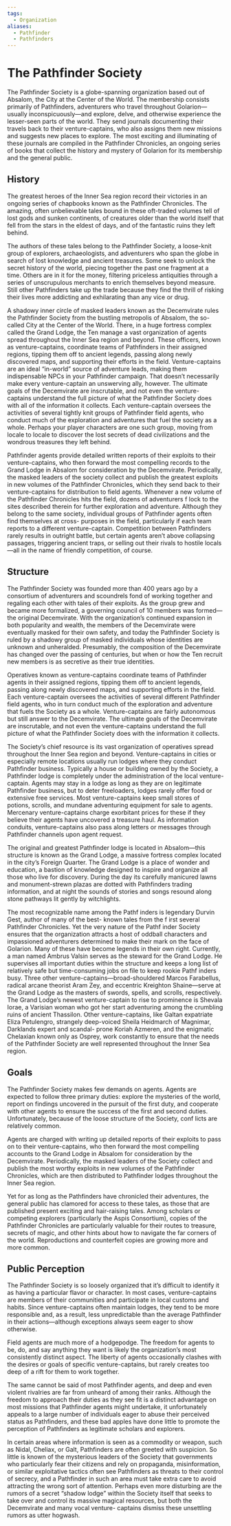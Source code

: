 ```yaml
---
tags:
  - Organization
aliases:
  - Pathfinder
  - Pathfinders
---
```

# The Pathfinder Society
The Pathfinder Society is a globe-spanning organization based out of Absalom, the City at the Center of the World. The membership consists primarily of Pathfinders, adventurers who travel throughout Golarion—usually inconspicuously—and explore, delve, and otherwise experience the lesser-seen parts of the world. They send journals documenting their travels back to their venture-captains, who also assigns them new missions and suggests new places to explore. The most exciting and illuminating of these journals are compiled in the Pathfinder Chronicles, an ongoing series of books that collect the history and mystery of Golarion for its membership and the general public.
## History
The greatest heroes of the Inner Sea region record their victories in an ongoing series of chapbooks known as the Pathfinder Chronicles. The amazing, often unbelievable tales bound in these oft-traded volumes tell of lost gods and sunken continents, of creatures older than the world itself that fell from the stars in the eldest of days, and of the fantastic ruins they left behind.

The authors of these tales belong to the Pathfinder Society, a loose-knit group of explorers, archaeologists, and adventurers who span the globe in search of lost knowledge and ancient treasures. Some seek to unlock the secret history of the world, piecing together the past one fragment at a time. Others are in it for the money, filtering priceless antiquities through a series of unscrupulous merchants to enrich themselves beyond measure. Still other Pathfinders take up the trade because they find the thrill of risking their lives more addicting and exhilarating than any vice or drug.

A shadowy inner circle of masked leaders known as the Decemvirate rules the Pathfinder Society from the bustling metropolis of Absalom, the so-called City at the Center of the World. There, in a huge fortress complex called the Grand Lodge, the Ten manage a vast organization of agents spread throughout the Inner Sea region and beyond. These officers, known as venture-captains, coordinate teams of Pathfinders in their assigned regions, tipping them off to ancient legends, passing along newly discovered maps, and supporting their efforts in the field. Venture-captains are an ideal “in-world” source of adventure leads, making them indispensable NPCs in your Pathfinder campaign. That doesn’t necessarily make every venture-captain an unswerving ally, however. The ultimate goals of the Decemvirate are inscrutable, and not even the venture- captains understand the full picture of what the Pathfinder Society does with all of the information it collects. Each venture-captain oversees the activities of several tightly knit groups of Pathfinder field agents, who conduct much of the exploration and adventures that fuel the society as a whole. Perhaps your player characters are one such group, moving from locale to locale to discover the lost secrets of dead civilizations and the wondrous treasures they left behind.

Pathfinder agents provide detailed written reports of their exploits to their venture-captains, who then forward the most compelling records to the Grand Lodge in Absalom for consideration by the Decemvirate. Periodically, the masked leaders of the society collect and publish the greatest exploits in new volumes of the Pathfinder Chronicles, which they send back to their venture-captains for distribution to field agents. Whenever a new volume of the Pathfinder Chronicles hits the field, dozens of adventurers f lock to the sites described therein for further exploration and adventure. Although they belong to the same society, individual groups of Pathfinder agents often find themselves at cross- purposes in the field, particularly if each team reports to a different venture-captain. Competition between Pathfinders rarely results in outright battle, but certain agents aren’t above collapsing passages, triggering ancient traps, or selling out their rivals to hostile locals—all in the name of friendly competition, of course.

## Structure
The Pathfinder Society was founded more than 400 years ago by a consortium of adventurers and scoundrels fond of working together and regaling each other with tales of their exploits. As the group grew and became more formalized, a governing council of 10 members was formed—the original Decemvirate. With the organization’s continued expansion in both popularity and wealth, the members of the Decemvirate were eventually masked for their own safety, and today the Pathfinder Society is ruled by a shadowy group of masked individuals whose identities are unknown and unheralded. Presumably, the composition of the Decemvirate has changed over the passing of centuries, but when or how the Ten recruit new members is as secretive as their true identities.

Operatives known as venture-captains coordinate teams of Pathfinder agents in their assigned regions, tipping them off to ancient legends, passing along newly discovered maps, and supporting efforts in the field. Each venture-captain oversees the activities of several different Pathfinder field agents, who in turn conduct much of the exploration and adventure that fuels the Society as a whole. Venture-captains are fairly autonomous but still answer to the Decemvirate. The ultimate goals of the Decemvirate are inscrutable, and not even the venture-captains understand the full picture of what the Pathfinder Society does with the information it collects.

The Society’s chief resource is its vast organization of operatives spread throughout the Inner Sea region and beyond. Venture-captains in cities or especially remote locations usually run lodges where they conduct Pathfinder business. Typically a house or building owned by the Society, a Pathfinder lodge is completely under the administration of the local venture-captain. Agents may stay in a lodge as long as they are on legitimate Pathfinder business, but to deter freeloaders, lodges rarely offer food or extensive free services. Most venture-captains keep small stores of potions, scrolls, and mundane adventuring equipment for sale to agents. Mercenary venture-captains charge exorbitant prices for these if they believe their agents have uncovered a treasure haul. As information conduits, venture-captains also pass along letters or messages through Pathfinder channels upon agent request.

The original and greatest Pathfinder lodge is located in Absalom—this structure is known as the Grand Lodge, a massive fortress complex located in the city’s Foreign Quarter. The Grand Lodge is a place of wonder and education, a bastion of knowledge designed to inspire and organize all those who live for discovery. During the day its carefully manicured lawns and monument-strewn plazas are dotted with Pathfinders trading information, and at night the sounds of stories and songs resound along stone pathways lit gently by witchlights.

The most recognizable name among the Pathf inders is legendary Durvin Gest, author of many of the best- known tales from the f irst several Pathfinder Chronicles. Yet the very nature of the Pathf inder Society ensures that the organization attracts a host of oddball characters and impassioned adventurers determined to make their mark on the face of Golarion. Many of these have become legends in their own right. Currently, a man named Ambrus Valsin serves as the steward for the Grand Lodge. He supervises all important duties within the structure and keeps a long list of relatively safe but time-consuming jobs on file to keep rookie Pathf inders busy. Three other venture-captains—broad-shouldered Marcos Farabellus, radical arcane theorist Aram Zey, and eccentric Kreighton Shaine—serve at the Grand Lodge as the masters of swords, spells, and scrolls, respectively. The Grand Lodge’s newest venture-captain to rise to prominence is Shevala Iorae, a Varisian woman who got her start adventuring among the crumbling ruins of ancient Thassilon. Other venture-captains, like Galtan expatriate Eliza Petulengro, strangely deep-voiced Sheila Heidmarch of Magnimar, Darklands expert and scandal- prone Koriah Azmeren, and the enigmatic Chelaxian known only as Osprey, work constantly to ensure that the needs of the Pathfinder Society are well represented throughout the Inner Sea region.

## Goals
The Pathfinder Society makes few demands on agents. Agents are expected to follow three primary duties: explore the mysteries of the world, report on findings uncovered in the pursuit of the first duty, and cooperate with other agents to ensure the success of the first and second duties. Unfortunately, because of the loose structure of the Society, conf licts are relatively common.

Agents are charged with writing up detailed reports of their exploits to pass on to their venture-captains, who then forward the most compelling accounts to the Grand Lodge in Absalom for consideration by the Decemvirate. Periodically, the masked leaders of the Society collect and publish the most worthy exploits in new volumes of the Pathfinder Chronicles, which are then distributed to Pathfinder lodges throughout the Inner Sea region.

Yet for as long as the Pathfinders have chronicled their adventures, the general public has clamored for access to these tales, as those that are published present exciting and hair-raising tales. Among scholars or competing explorers (particularly the Aspis Consortium), copies of the Pathfinder Chronicles are particularly valuable for their routes to treasure, secrets of magic, and other hints about how to navigate the far corners of the world. Reproductions and counterfeit copies are growing more and more common.

## Public Perception
The Pathfinder Society is so loosely organized that it’s difficult to identify it as having a particular flavor or character. In most cases, venture-captains are members of their communities and participate in local customs and habits. Since venture-captains often maintain lodges, they tend to be more responsible and, as a result, less unpredictable than the average Pathfinder in their actions—although exceptions always seem eager to show otherwise.

Field agents are much more of a hodgepodge. The freedom for agents to be, do, and say anything they want is likely the organization’s most consistently distinct aspect. The liberty of agents occasionally clashes with the desires or goals of specific venture-captains, but rarely creates too deep of a rift for them to work together.

The same cannot be said of most Pathfinder agents, and deep and even violent rivalries are far from unheard of among their ranks. Although the freedom to approach their duties as they see fit is a distinct advantage on most missions that Pathfinder agents might undertake, it unfortunately appeals to a large number of individuals eager to abuse their perceived status as Pathfinders, and these bad apples have done little to promote the perception of Pathfinders as legitimate scholars and explorers.

In certain areas where information is seen as a commodity or weapon, such as Nidal, Cheliax, or Galt, Pathfinders are often greeted with suspicion. So little is known of the mysterious leaders of the Society that governments who particularly fear their citizens and rely on propaganda, misinformation, or similar exploitative tactics often see Pathfinders as threats to their control of secrecy, and a Pathfinder in such an area must take extra care to avoid attracting the wrong sort of attention. Perhaps even more disturbing are the rumors of a secret “shadow lodge” within the Society itself that seeks to take over and control its massive magical resources, but both the Decemvirate and many vocal venture- captains dismiss these unsettling rumors as utter hogwash. 